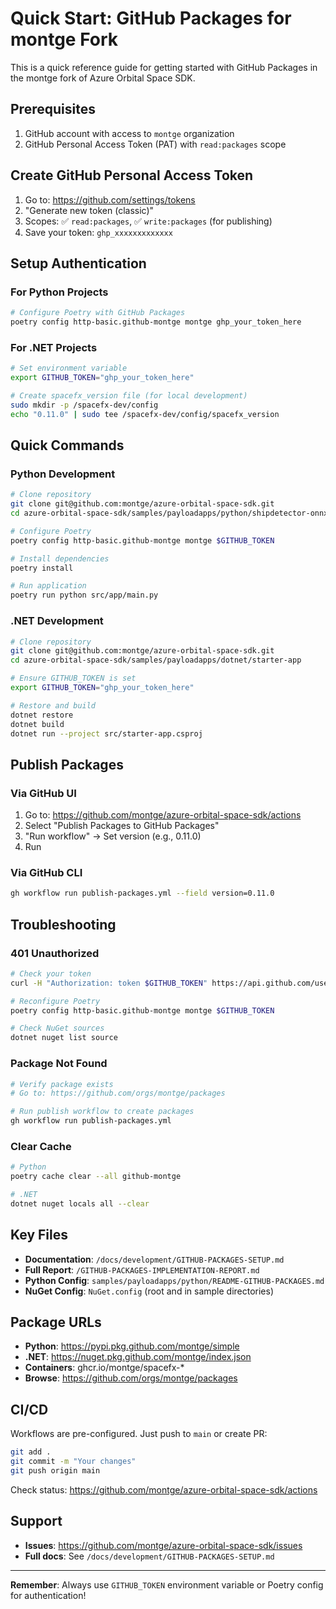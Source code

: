 # Quick Start: GitHub Packages for montge Fork

This is a quick reference guide for getting started with GitHub Packages in the montge fork of Azure Orbital Space SDK.

## Prerequisites

1. GitHub account with access to `montge` organization
2. GitHub Personal Access Token (PAT) with `read:packages` scope

## Create GitHub Personal Access Token

1. Go to: https://github.com/settings/tokens
2. "Generate new token (classic)"
3. Scopes: ✅ `read:packages`, ✅ `write:packages` (for publishing)
4. Save your token: `ghp_xxxxxxxxxxxxx`

## Setup Authentication

### For Python Projects

```bash
# Configure Poetry with GitHub Packages
poetry config http-basic.github-montge montge ghp_your_token_here
```

### For .NET Projects

```bash
# Set environment variable
export GITHUB_TOKEN="ghp_your_token_here"

# Create spacefx_version file (for local development)
sudo mkdir -p /spacefx-dev/config
echo "0.11.0" | sudo tee /spacefx-dev/config/spacefx_version
```

## Quick Commands

### Python Development

```bash
# Clone repository
git clone git@github.com:montge/azure-orbital-space-sdk.git
cd azure-orbital-space-sdk/samples/payloadapps/python/shipdetector-onnx

# Configure Poetry
poetry config http-basic.github-montge montge $GITHUB_TOKEN

# Install dependencies
poetry install

# Run application
poetry run python src/app/main.py
```

### .NET Development

```bash
# Clone repository
git clone git@github.com:montge/azure-orbital-space-sdk.git
cd azure-orbital-space-sdk/samples/payloadapps/dotnet/starter-app

# Ensure GITHUB_TOKEN is set
export GITHUB_TOKEN="ghp_your_token_here"

# Restore and build
dotnet restore
dotnet build
dotnet run --project src/starter-app.csproj
```

## Publish Packages

### Via GitHub UI

1. Go to: https://github.com/montge/azure-orbital-space-sdk/actions
2. Select "Publish Packages to GitHub Packages"
3. "Run workflow" → Set version (e.g., 0.11.0)
4. Run

### Via GitHub CLI

```bash
gh workflow run publish-packages.yml --field version=0.11.0
```

## Troubleshooting

### 401 Unauthorized

```bash
# Check your token
curl -H "Authorization: token $GITHUB_TOKEN" https://api.github.com/user

# Reconfigure Poetry
poetry config http-basic.github-montge montge $GITHUB_TOKEN

# Check NuGet sources
dotnet nuget list source
```

### Package Not Found

```bash
# Verify package exists
# Go to: https://github.com/orgs/montge/packages

# Run publish workflow to create packages
gh workflow run publish-packages.yml
```

### Clear Cache

```bash
# Python
poetry cache clear --all github-montge

# .NET
dotnet nuget locals all --clear
```

## Key Files

- **Documentation**: `/docs/development/GITHUB-PACKAGES-SETUP.md`
- **Full Report**: `/GITHUB-PACKAGES-IMPLEMENTATION-REPORT.md`
- **Python Config**: `samples/payloadapps/python/README-GITHUB-PACKAGES.md`
- **NuGet Config**: `NuGet.config` (root and in sample directories)

## Package URLs

- **Python**: https://pypi.pkg.github.com/montge/simple
- **.NET**: https://nuget.pkg.github.com/montge/index.json
- **Containers**: ghcr.io/montge/spacefx-*
- **Browse**: https://github.com/orgs/montge/packages

## CI/CD

Workflows are pre-configured. Just push to `main` or create PR:

```bash
git add .
git commit -m "Your changes"
git push origin main
```

Check status: https://github.com/montge/azure-orbital-space-sdk/actions

## Support

- **Issues**: https://github.com/montge/azure-orbital-space-sdk/issues
- **Full docs**: See `/docs/development/GITHUB-PACKAGES-SETUP.md`

---

**Remember**: Always use `GITHUB_TOKEN` environment variable or Poetry config for authentication!

